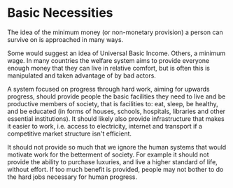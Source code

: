 # Basic Necessities
The idea of the minimum money (or non-monetary provision) a person can survive on is approached in many ways. 

Some would suggest an idea of Universal Basic Income. Others, a minimum wage. In many countries the welfare system aims to provide everyone enough money that they can live in relative comfort, but is often this is manipulated and taken advantage of by bad actors.

A system focused on progress through hard work, aiming for upwards progress, should provide people the basic facilities they need to live and be productive members of society, that is facilities to: eat, sleep, be healthy, and be educated (in forms of houses, schools, hospitals, libraries and other essential institutions). It should likely also provide infrastructure that makes it easier to work, i.e. access to electricity, internet and transport if a competitive market structure isn't efficient.

It should not provide so much that we ignore the human systems that would motivate work for the betterment of society. For example it should not provide the ability to purchase luxuries, and live a higher standard of life, without effort. If too much benefit is provided, people may not bother to do the hard jobs necessary for human progress.
